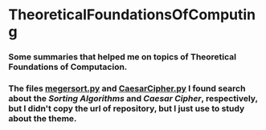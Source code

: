 # TheoreticalFoundationsOfComputing
### Some summaries that helped me on topics of Theoretical Foundations of Computacion. ###
### The files [megersort.py](https://github.com/guilhermea23/TheoreticalFoundationsOfComputing/blob/main/mergesort.py) and [CaesarCipher.py](https://github.com/guilhermea23/TheoreticalFoundationsOfComputing/blob/main/CaesarCipher.py) I found search about the _Sorting Algorithms_ and _Caesar Cipher_, respectively, but I didn't copy the url of repository, but I just use to study about the theme. ###
